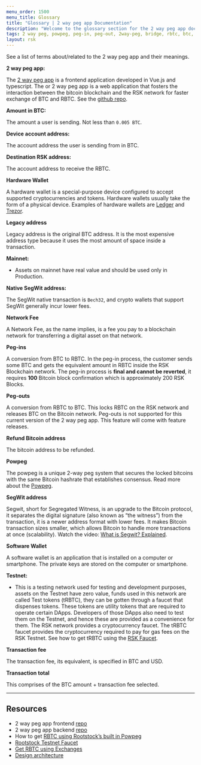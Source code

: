```yaml
---
menu_order: 1500
menu_title: Glossary
title: "Glossary | 2 way peg app Documentation"
description: "Welcome to the glossary section for the 2 way peg app documentation."
tags: 2 way peg, powpeg, peg-in, peg-out, 2way-peg, bridge, rbtc, btc, rootstock, testnet, mainnet, guide, setup, integrate, use
layout: rsk
---
```


See a list of terms about/related to the 2 way peg app and their meanings.

**2 way peg app:**

The [2 way peg app](https://app.2wp.rootstock.io/) is a frontend application developed in Vue.js and typescript. The or 2 way peg app is a web application that fosters the interaction between the bitcoin blockchain and the RSK network for faster exchange of BTC and RBTC. See the [github repo](https://github.com/rsksmart/2wp-app).

**Amount in BTC:**

The amount a user is sending. Not less than `0.005 BTC`.

**Device account address:**

The account address the user is sending from in BTC.

**Destination RSK address:**

The account address to receive the RBTC.

**Hardware Wallet**

A hardware wallet is a special-purpose device configured to accept supported cryptocurrencies and tokens. Hardware wallets usually take the form of a physical device. Examples of hardware wallets are [Ledger](https://shop.ledger.com/products/ledger-nano-s-plus) and [Trezor](https://shop.trezor.io/).

**Legacy address**

Legacy address is the original BTC address. It is the most expensive address type because it uses the most amount of space inside a transaction.

**Mainnet:**
- Assets on mainnet have real value and should be used only in Production.

**Native SegWit address:**

The SegWit native transaction is `Bech32`, and crypto wallets that support SegWit generally incur lower fees.

**Network Fee**

A Network Fee, as the name implies, is a fee you pay to a blockchain network for transferring a digital asset on that network.

**Peg-ins**

A conversion from BTC to RBTC. In the peg-in process, the customer sends some BTC and gets the equivalent amount in RBTC inside the RSK Blockchain network. The peg-in process is **final and cannot be reverted**, it requires **100** Bitcoin block confirmation which is approximately 200 RSK Blocks.

**Peg-outs**

A conversion from RBTC to BTC. This locks RBTC on the RSK network and releases BTC on the Bitcoin network. Peg-outs is not supported for this current version of the 2 way peg app. This feature will come with feature releases.

**Refund Bitcoin address**

The bitcoin address to be refunded.

**Powpeg**

The powpeg is a unique 2-way peg system that secures the locked bitcoins with the same Bitcoin hashrate that establishes consensus. Read more about the [Powpeg](https://developers.rootstock.io/rsk/architecture/powpeg/).

**SegWit address**

Segwit, short for Segregated Witness, is an upgrade to the Bitcoin protocol, it separates the digital signature (also known as “the witness”) from the transaction, it is a newer address format with lower fees. It makes Bitcoin transaction sizes smaller, which allows Bitcoin to handle more transactions at once (scalability). Watch the video: [What is Segwit? Explained](https://youtu.be/f3CFUbeehc8).

**Software Wallet**

A software wallet is an application that is installed on a computer or smartphone. The private keys are stored on the computer or smartphone.

**Testnet:**
- This is a testing network used for testing and development purposes, assets on the Testnet have zero value, funds used in this network are called Test tokens (tRBTC), they can be gotten through a faucet that dispenses tokens. These tokens are utility tokens that are required to operate certain DApps. Developers of those DApps also need to test them on the Testnet, and hence these are provided as a convenience for them. The RSK network provides a cryptocurrency faucet. The tRBTC faucet provides the cryptocurrency required to pay for gas fees on the RSK Testnet. See how to get tRBTC using the [RSK Faucet](https://faucet.rootstock.io/).

**Transaction fee**

The transaction fee, its equivalent, is specified in BTC and USD.

**Transaction total**

This comprises of the BTC amount + transaction fee selected.

----

## Resources
* 2 way peg app frontend [repo](https://github.com/rsksmart/2wp-app)
* 2 way peg app backend [repo](https://github.com/rsksmart/2wp-api)
* How to get [RBTC using Rootstock’s built in Powpeg](https://developers.rootstock.io/guides/get-crypto-on-rsk/powpeg-btc-rbtc/)
* [Rootstock Testnet Faucet](https://faucet.rootstock.io/)
* [Get RBTC using Exchanges](https://developers.rootstock.io/guides/get-crypto-on-rsk/rbtc-exchanges/)
* [Design architecture](/guides/two-way-peg-app/advanced-operations/design-architecture/)